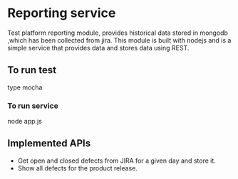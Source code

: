 # Reporting service #
Test platform reporting module, provides historical data stored in mongodb ,which
has been collected from jira. This module is built with nodejs and is a simple
service that provides data and stores data using REST.
## To run test ##
 type mocha

### To run service
 node app.js

## Implemented APIs ##
 * Get open and closed defects from JIRA for a given day and store it.
 * Show all defects for the product release.
